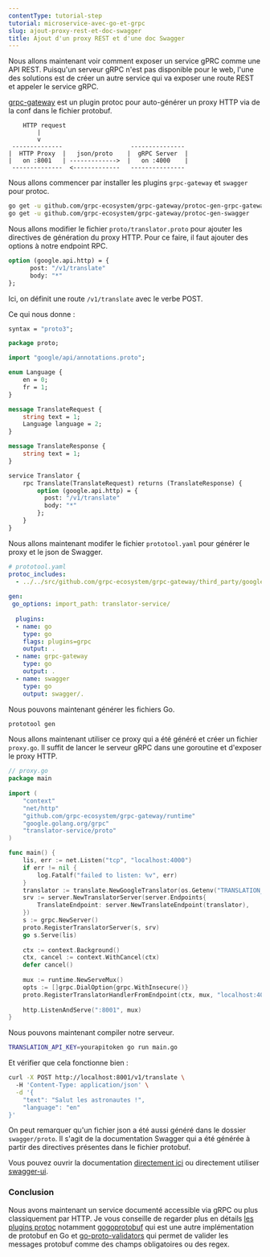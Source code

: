 ```yaml
---
contentType: tutorial-step
tutorial: microservice-avec-go-et-grpc
slug: ajout-proxy-rest-et-doc-swagger
title: Ajout d'un proxy REST et d'une doc Swagger
---
```

Nous allons maintenant voir comment exposer un service gPRC comme une API REST.
Puisqu'un serveur gRPC n'est pas disponible pour le web, l'une des solutions est de créer un autre service qui va exposer une route REST et appeler le service gRPC.

[grpc-gateway](https://github.com/grpc-ecosystem/grpc-gateway) est un plugin protoc pour auto-générer un proxy HTTP via de la conf dans le fichier protobuf.
```
    HTTP request
        |
        v
 --------------                   ---------------
|  HTTP Proxy  |   json/proto    |  gRPC Server  |
|   on :8001   | ------------->  |   on :4000    |
 --------------  <-------------   ---------------
```
Nous allons commencer par installer les plugins `grpc-gateway` et `swagger` pour protoc.
```bash
go get -u github.com/grpc-ecosystem/grpc-gateway/protoc-gen-grpc-gateway
go get -u github.com/grpc-ecosystem/grpc-gateway/protoc-gen-swagger
```

Nous allons modifier le fichier `proto/translator.proto`  pour ajouter les directives de génération du proxy HTTP.
Pour ce faire, il faut ajouter des options à notre endpoint RPC.
```proto
option (google.api.http) = {
      post: "/v1/translate"
      body: "*"
};
```
Ici, on définit une route `/v1/translate` avec le verbe POST.

Ce qui nous donne :
```proto
syntax = "proto3";

package proto;

import "google/api/annotations.proto";

enum Language {
    en = 0;
    fr = 1;
}

message TranslateRequest {
    string text = 1;
    Language language = 2;
}

message TranslateResponse {
    string text = 1;
}

service Translator {
    rpc Translate(TranslateRequest) returns (TranslateResponse) {
        option (google.api.http) = {
          post: "/v1/translate"
          body: "*"
        };
    }
}
```

Nous allons maintenant modifer le fichier `prototool.yaml` pour générer le proxy et le json de Swagger.
```yaml
# prototool.yaml
protoc_includes:  
  - ../../src/github.com/grpc-ecosystem/grpc-gateway/third_party/googleapis  
  
gen:  
 go_options: import_path: translator-service/  
  
  plugins:  
  - name: go  
    type: go  
    flags: plugins=grpc  
    output: .  
  - name: grpc-gateway  
    type: go  
    output: .  
  - name: swagger  
    type: go  
    output: swagger/.
```
Nous pouvons maintenant générer les fichiers Go.
```bash
prototool gen
```
Nous allons maintenant utiliser ce proxy qui a été généré et créer un fichier `proxy.go`.
Il suffit de lancer le serveur gRPC dans une goroutine et d'exposer le proxy HTTP.
```go
// proxy.go
package main  
  
import (  
    "context"  
    "net/http"
    "github.com/grpc-ecosystem/grpc-gateway/runtime"
    "google.golang.org/grpc"
    "translator-service/proto"
)  

func main() {
    lis, err := net.Listen("tcp", "localhost:4000")
    if err != nil {
        log.Fatalf("failed to listen: %v", err)
    }
    translator := translate.NewGoogleTranslator(os.Getenv("TRANSLATION_API_KEY"))
    srv := server.NewTranslatorServer(server.Endpoints{
        TranslateEndpoint: server.NewTranslateEndpoint(translator),
    })
    s := grpc.NewServer()
    proto.RegisterTranslatorServer(s, srv)
    go s.Serve(lis)
    
    ctx := context.Background()
    ctx, cancel := context.WithCancel(ctx)
    defer cancel()
    
    mux := runtime.NewServeMux()
    opts := []grpc.DialOption{grpc.WithInsecure()}
    proto.RegisterTranslatorHandlerFromEndpoint(ctx, mux, "localhost:4000", opts)
    
    http.ListenAndServe(":8001", mux)  
}
```
Nous pouvons maintenant compiler notre serveur.
```bash
TRANSLATION_API_KEY=yourapitoken go run main.go
```

Et vérifier que cela fonctionne bien :
```bash
curl -X POST http://localhost:8001/v1/translate \                                                                                                                            [±master ✓]
  -H 'Content-Type: application/json' \
  -d '{
    "text": "Salut les astronautes !",
    "language": "en"
}'
```

On peut remarquer qu'un fichier json a été aussi généré dans le dossier `swagger/proto`.
Il s'agit de la documentation Swagger qui a été générée à partir des directives présentes dans le fichier protobuf.

Vous pouvez ouvrir la documentation [directement ici](https://editor.swagger.io/) ou directement utiliser [swagger-ui](https://github.com/swagger-api/swagger-ui).

### Conclusion

Nous avons maintenant un service documenté accessible via gRPC ou plus classiquement par HTTP.
Je vous conseille de regarder plus en détails [les plugins protoc](https://developers.google.com/protocol-buffers/docs/reference/other) notamment [gogoprotobuf](https://github.com/gogo/protobuf) qui est une autre implémentation de protobuf en Go et [go-proto-validators](https://github.com/mwitkow/go-proto-validators) qui permet de valider les messages protobuf comme des champs obligatoires ou des regex.